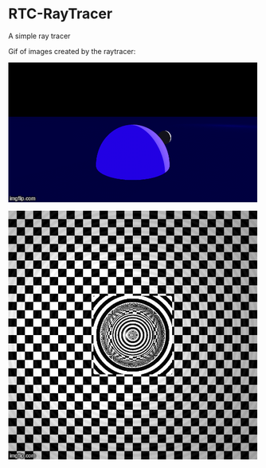 # RTC-RayTracer

A simple ray tracer

Gif of images created by the raytracer:

![Planet](./media/Planet.gif)

![TwoAxisSpinningMirror](./media/TwoAxisSpinningMirror.gif)
